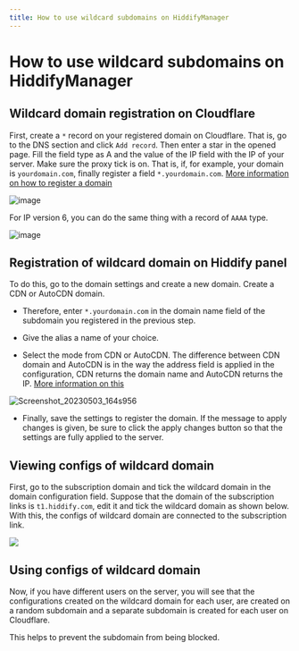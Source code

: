 ```yaml
---
title: How to use wildcard subdomains on HiddifyManager
---
```


<div dir="ltr" markdown="1">


# How to use wildcard subdomains on HiddifyManager

## Wildcard domain registration on Cloudflare
First, create a `*` record on your registered domain on Cloudflare. That is, go to the DNS section and click `Add record`. Then enter a star in the opened page. Fill the field type as A and the value of the IP field with the IP of your server. Make sure the proxy tick is on. That is, if, for example, your domain is `yourdomain.com`, finally register a field `*.yourdomain.com`. [More information on how to register a domain](/manager/wiki/Domain-types-and-how-to-register-them)

![image](https://user-images.githubusercontent.com/125398461/235923115-6eaa6bdd-3032-4a9b-aa98-f2fbd8ec4001.png)

For IP version 6, you can do the same thing with a record of `AAAA` type.

![image](https://user-images.githubusercontent.com/125398461/235923332-af16b27e-e624-4d39-974d-1574ad44ea79.png)

## Registration of wildcard domain on Hiddify panel
To do this, go to the domain settings and create a new domain. Create a CDN or AutoCDN domain.


* Therefore, enter `*.yourdomain.com` in the domain name field of the subdomain you registered in the previous step.

* Give the alias a name of your choice.

* Select the mode from CDN or AutoCDN. The difference between CDN domain and AutoCDN is in the way the address field is applied in the configuration, CDN returns the domain name and AutoCDN returns the IP. [More information on this](/manager/wiki/Guide-for-using-mode-Auto_CDN_IP-on-Hiddify)

![Screenshot_20230503_164s956](https://user-images.githubusercontent.com/125398461/235928869-3b740a41-ffc0-479a-97a5-65a40ac9de34.png)

* Finally, save the settings to register the domain. If the message to apply changes is given, be sure to click the apply changes button so that the settings are fully applied to the server.


## Viewing configs of wildcard domain
First, go to the subscription domain and tick the wildcard domain in the domain configuration field. Suppose that the domain of the subscription links is `t1.hiddify.com`, edit it and tick the wildcard domain as shown below. With this, the configs of wildcard domain are connected to the subscription link.

![](https://user-images.githubusercontent.com/125398461/235927616-6a5829f0-2558-4584-a3af-4b8f7a286213.png)


## Using configs of wildcard domain
Now, if you have different users on the server, you will see that the configurations created on the wildcard domain for each user, are created on a random subdomain and a separate subdomain is created for each user on Cloudflare.

This helps to prevent the subdomain from being blocked.